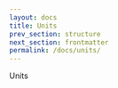```yaml
---
layout: docs
title: Units
prev_section: structure
next_section: frontmatter
permalink: /docs/units/
---
```


Units